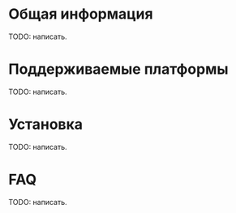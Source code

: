 # Общая информация

TODO: написать.

# Поддерживаемые платформы

TODO: написать.

# Установка

TODO: написать.

# FAQ

TODO: написать.